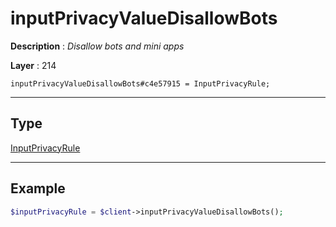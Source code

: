 # inputPrivacyValueDisallowBots

**Description** : *Disallow bots and mini apps*

**Layer** : 214

```tl
inputPrivacyValueDisallowBots#c4e57915 = InputPrivacyRule;
```

---

## Type

[InputPrivacyRule](type/InputPrivacyRule)

---

## Example

```php
$inputPrivacyRule = $client->inputPrivacyValueDisallowBots();
```